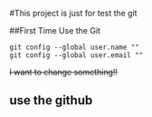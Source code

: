 #This project is just for test the git

##First Time Use the Git

```
git config --global user.name ""
git config --global user.email ""
```

~~I want to change something!!~~


## use the github
